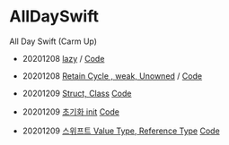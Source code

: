 # AllDaySwift
All Day Swift (Carm Up)

- 20201208 [lazy](https://www.notion.so/lazy-2490c4086bb24023b82d58fc332aedb2) / 
[Code](https://github.com/shooooting/AllDaySwift/blob/master/lazy.playground/Contents.swift)

- 20201208 [Retain Cycle , weak, Unowned](https://www.notion.so/Retain-Cycle-weak-unowned-7f1cea65f19e4b3d98bf0676b67f32c7) / 
[Code](https://github.com/shooooting/AllDaySwift/blob/master/RetainCycle.playground/Contents.swift)

- 20201209 [Struct, Class](https://www.notion.so/Struct-Class-72a5e403ad3540f588c506ca7cd1d7c4)
[Code](https://github.com/shooooting/AllDaySwift/blob/master/StructClass.playground/Contents.swift)

- 20201209 [초기화 init](https://www.notion.so/init-e7c4c27997804a43b38a1a42f69e53fd)
[Code](https://github.com/shooooting/AllDaySwift/blob/master/init.playground/Contents.swift)

- 20201209 [스위프트 Value Type, Reference Type](https://www.notion.so/Value-type-Reference-type-a4a112d7fc2544c2a9a415e54e1c4a00)
[Code](https://github.com/shooooting/AllDaySwift/blob/master/ValueReference.playground/Contents.swift)
